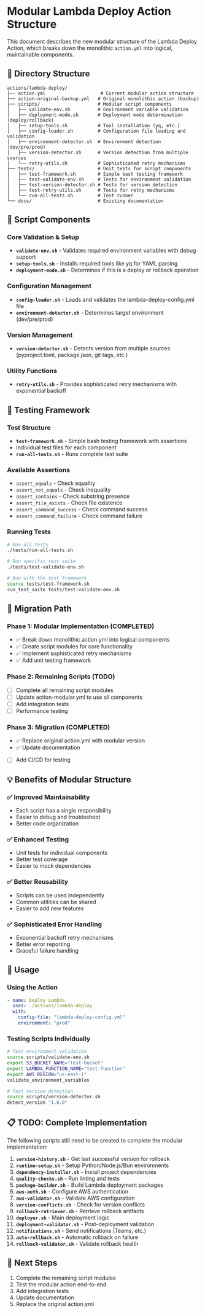 # Modular Lambda Deploy Action Structure

This document describes the new modular structure of the Lambda Deploy Action, which breaks down the monolithic `action.yml` into logical, maintainable components.

## 📁 Directory Structure

```
actions/lambda-deploy/
├── action.yml                    # Current modular action structure
├── action-original-backup.yml   # Original monolithic action (backup)
├── scripts/                     # Modular script components
│   ├── validate-env.sh          # Environment variable validation
│   ├── deployment-mode.sh       # Deployment mode determination (deploy/rollback)
│   ├── setup-tools.sh           # Tool installation (yq, etc.)
│   ├── config-loader.sh         # Configuration file loading and validation
│   ├── environment-detector.sh  # Environment detection (dev/pre/prod)
│   ├── version-detector.sh      # Version detection from multiple sources
│   └── retry-utils.sh           # Sophisticated retry mechanisms
├── tests/                       # Unit tests for script components
│   ├── test-framework.sh        # Simple bash testing framework
│   ├── test-validate-env.sh     # Tests for environment validation
│   ├── test-version-detector.sh # Tests for version detection
│   ├── test-retry-utils.sh      # Tests for retry mechanisms
│   └── run-all-tests.sh         # Test runner
└── docs/                        # Existing documentation
```

## 🔧 Script Components

### Core Validation & Setup
- **`validate-env.sh`** - Validates required environment variables with debug support
- **`setup-tools.sh`** - Installs required tools like yq for YAML parsing
- **`deployment-mode.sh`** - Determines if this is a deploy or rollback operation

### Configuration Management
- **`config-loader.sh`** - Loads and validates the lambda-deploy-config.yml file
- **`environment-detector.sh`** - Determines target environment (dev/pre/prod)

### Version Management
- **`version-detector.sh`** - Detects version from multiple sources (pyproject.toml, package.json, git tags, etc.)

### Utility Functions
- **`retry-utils.sh`** - Provides sophisticated retry mechanisms with exponential backoff

## 🧪 Testing Framework

### Test Structure
- **`test-framework.sh`** - Simple bash testing framework with assertions
- Individual test files for each component
- **`run-all-tests.sh`** - Runs complete test suite

### Available Assertions
- `assert_equals` - Check equality
- `assert_not_equals` - Check inequality
- `assert_contains` - Check substring presence
- `assert_file_exists` - Check file existence
- `assert_command_success` - Check command success
- `assert_command_failure` - Check command failure

### Running Tests
```bash
# Run all tests
./tests/run-all-tests.sh

# Run specific test suite
./tests/test-validate-env.sh

# Run with the test framework
source tests/test-framework.sh
run_test_suite tests/test-validate-env.sh
```

## 🔄 Migration Path

### Phase 1: Modular Implementation (COMPLETED)
- ✅ Break down monolithic action.yml into logical components
- ✅ Create script modules for core functionality
- ✅ Implement sophisticated retry mechanisms
- ✅ Add unit testing framework

### Phase 2: Remaining Scripts (TODO)
- [ ] Complete all remaining script modules
- [ ] Update action-modular.yml to use all components
- [ ] Add integration tests
- [ ] Performance testing

### Phase 3: Migration (COMPLETED)
- ✅ Replace original action.yml with modular version
- ✅ Update documentation
- [ ] Add CI/CD for testing

## 💡 Benefits of Modular Structure

### ✅ Improved Maintainability
- Each script has a single responsibility
- Easier to debug and troubleshoot
- Better code organization

### ✅ Enhanced Testing
- Unit tests for individual components
- Better test coverage
- Easier to mock dependencies

### ✅ Better Reusability
- Scripts can be used independently
- Common utilities can be shared
- Easier to add new features

### ✅ Sophisticated Error Handling
- Exponential backoff retry mechanisms
- Better error reporting
- Graceful failure handling

## 🚀 Usage

### Using the Action
```yaml
- name: Deploy Lambda
  uses: ./actions/lambda-deploy
  with:
    config-file: "lambda-deploy-config.yml"
    environment: "prod"
```

### Testing Scripts Individually
```bash
# Test environment validation
source scripts/validate-env.sh
export S3_BUCKET_NAME="test-bucket"
export LAMBDA_FUNCTION_NAME="test-function"
export AWS_REGION="us-east-1"
validate_environment_variables

# Test version detection
source scripts/version-detector.sh
detect_version "1.0.0"
```

## 📋 TODO: Complete Implementation

The following scripts still need to be created to complete the modular implementation:

1. **`version-history.sh`** - Get last successful version for rollback
2. **`runtime-setup.sh`** - Setup Python/Node.js/Bun environments
3. **`dependency-installer.sh`** - Install project dependencies
4. **`quality-checks.sh`** - Run linting and tests
5. **`package-builder.sh`** - Build Lambda deployment packages
6. **`aws-auth.sh`** - Configure AWS authentication
7. **`aws-validator.sh`** - Validate AWS configuration
8. **`version-conflicts.sh`** - Check for version conflicts
9. **`rollback-retriever.sh`** - Retrieve rollback artifacts
10. **`deployer.sh`** - Main deployment logic
11. **`deployment-validator.sh`** - Post-deployment validation
12. **`notifications.sh`** - Send notifications (Teams, etc.)
13. **`auto-rollback.sh`** - Automatic rollback on failure
14. **`rollback-validator.sh`** - Validate rollback health

## 🎯 Next Steps

1. Complete the remaining script modules
2. Test the modular action end-to-end
3. Add integration tests
4. Update documentation
5. Replace the original action.yml